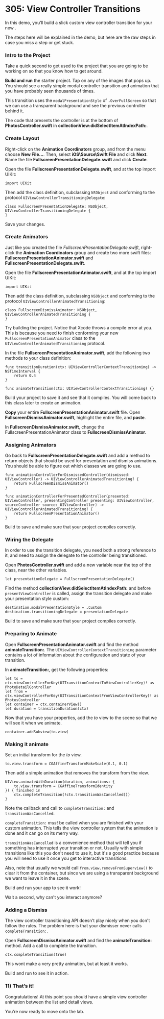 # 305: View Controller Transitions

In this demo, you’ll build a slick custom view controller transition for your new .

The steps here will be explained in the demo, but here are the raw steps in case you miss a step or get stuck.

### Intro to the Project

Take a quick second to get used to the project that you are going to be working on so that you know how to get around. 

**Build and run** the starter project. Tap on any of the images that pops up. You should see a really simple modal controller transition and animation that you have probably seen thousands of times.

This transition uses the `modalPresentationStyle` of `.OverFullScreen` so that we can use a transparent background and see the previous controller behind it.

The code that presents the controller is at the bottom of **PhotosController.swift** in **collectionView:didSelectItemAtIndexPath:**.

### Create Layout

Right-click on the **Animation Coordinators** group, and from the menu choose **New File...**. Then, select **iOS\Source\Swift File** and click **Next**. Name the file **FullscreenPresentationDelegate.swift** and click **Create**. 

Open the file **FullscreenPresentationDelegate.swift**, and at the top import UIKit:

	import UIKit

Then add the class definition, subclassing `NSObject` and conforming to the protocol `UIViewControllerTransitioningDelegate`:

	class FullscreenPresentationDelegate: NSObject, UIViewControllerTransitioningDelegate {
	}

Save your changes.

### Create Animators

Just like you created the file *FullscreenPresentationDelegate.swift*, right-click the **Animation Coordinators** group and create two more swift files: **FullscreenPresentationAnimator.swift** and **FullscreenPresentationDelegate.swift**.

Open the file **FullscreenPresentationAnimator.swift**, and at the top import UIKit:

	import UIKit

Then add the class definition, subclassing `NSObject` and conforming to the protocol `UIViewControllerAnimatedTransitioning`:

	class FullscreenDismissAnimator: NSObject, UIViewControllerAnimatedTransitioning {
	}

Try building the project. Notice that Xcode throws a compile error at you. This is because you need to finish conforming your new `FullscreenPresentationAnimator` class to the `UIViewControllerAnimatedTransitioning` protocol.

In the file **FullscreenPresentationAnimator.swift**, add the following two methods to your class definition:

	func transitionDuration(ctx: UIViewControllerContextTransitioning) -> NSTimeInterval {
		return 0.4
	}

	func animateTransition(ctx: UIViewControllerContextTransitioning) {}

Build your project to save it and see that it compiles. You will come back to this class later to create an animation.

**Copy** your entire **FullscreenPresentationAnimator.swift** file. Open **FullscreenDismissAnimator.swift**, highlight the entire file, and **paste**.

In **FullscreenDismissAnimator.swift**, change the FullscreenPresentationAnimator class to **FullscreenDismissAnimator**.

### Assigning Animators

Go back to **FullscreenPresentationDelegate.swift** and add a method to return objects that should be used for presentation and dismiss animations. You should be able to figure out which classes we are going to use.

	func animationControllerForDismissedController(dismissed: UIViewController) -> UIViewControllerAnimatedTransitioning? {
		return FullscreenDismissAnimator()
	}

	func animationControllerForPresentedController(presented: UIViewController, presentingController presenting: UIViewController, sourceController source: UIViewController) -> UIViewControllerAnimatedTransitioning? {
		return FullscreenPresentationAnimator()
	}

Build to save and make sure that your project compiles correctly.

### Wiring the Delegate

In order to use the transition delegate, you need both a strong reference to it, and need to assign the delegate to the controller being transitioned.

Open **PhotosController.swift** and add a new variable near the top of the class, near the other variables.

	let presentationDelegate = FullscreenPresentationDelegate()

Find the method **collectionView:didSelectItemAtIndexPath:** and before `presentViewController` is called, assign the transition delegate and make your presentation style custom:

	destination.modalPresentationStyle = .Custom
	destination.transitioningDelegate = presentationDelegate

Build to save and make sure that your project compiles correctly.

### Preparing to Animate

Open **FullscreenPresentationAnimator.swift** and find the method **animateTransition:**. The `UIViewControllerContextTransitioning` parameter contains a lot of information about the configuration and state of your transition.

In **animateTransition:**, get the following properties:

	let to = ctx.viewControllerForKey(UITransitionContextToViewControllerKey)! as PhotoDetailController
    let from = ctx.viewControllerForKey(UITransitionContextFromViewControllerKey)! as PhotosController
    let container = ctx.containerView()
    let duration = transitionDuration(ctx)

Now that you have your properties, add the *to* view to the scene so that we will see it when we animate.

	container.addSubview(to.view)

### Making it animate

Set an initial transform for the *to* view.

	to.view.transform = CGAffineTransformMakeScale(0.1, 0.1)

Then add a simple animation that removes the transform from the view.

	UIView.animateWithDuration(duration, animations: {
		to.view.transform = CGAffineTransformIdentity
	}) { finished in
		ctx.completeTransition(!ctx.transitionWasCancelled())
	}

Note the callback and call to `completeTransition:` and `transitionWasCancelled`.

`completeTransition:` *must* be called when you are finished with your custom animation. This tells the view controller system that the animation is done and it can go on its merry way.

`transitionWasCancelled` is a convenience method that will tell you if something has interrupted your transition or not. Usually with simple transitions like this you don't need to use it, but it's a good practice because you will need to use it once you get to interactive transitions.

Also, note that usually we would call `from.view.removeFromSuperview()` to clear it from the container, but since we are using a transparent background we want to leave it in the scene.

Build and run your app to see it work!

Wait a second, why can't you interact anymore?

### Adding a Dismiss

The view controller transitioning API doesn't play nicely when you don't follow the rules. The problem here is that your dismisser never calls `completeTransition:`.

Open **FullscreenDismissAnimator.swift** and find the **animateTransition:** method. Add a call to complete the transition.

	ctx.completeTransition(true)

This wont make a very pretty animation, but at least it works.

Build and run to see it in action.

### 11) That’s it!

Congratulations! At this point you should have a simple view controller animation between the list and detail views.

You’re now ready to move onto the lab.